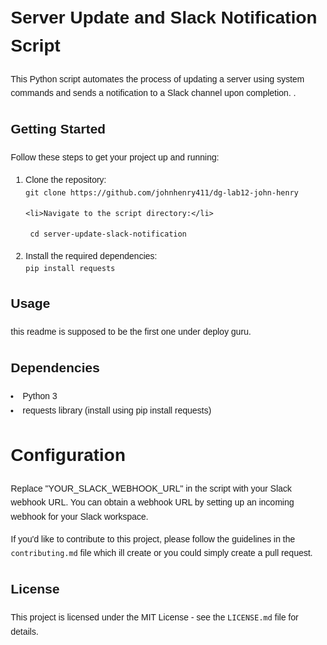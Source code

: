 <!DOCTYPE html>
<html lang="en">
<head>
  <meta charset="UTF-8">
  <meta name="viewport" content="width=device-width, initial-scale=1.0">
  <title>Your Project README</title>
  <style>
    body {
      font-family: 'Arial', sans-serif;
      line-height: 1.6;
      margin: 2em;
    }
  </style>
</head>
<body>

  <h1>Server Update and Slack Notification Script</h1>

  <p>
   This Python script automates the process of updating a server using system commands and sends a notification to a Slack channel upon completion. .
  </p>

  <h2>Getting Started</h2>

  <p>
    Follow these steps to get your project up and running:
  </p>

  <ol>
    <li>Clone the repository:</li>
    <code>git clone https://github.com/johnhenry411/dg-lab12-john-henry</code>

    <li>Navigate to the script directory:</li>
<code> cd server-update-slack-notification 
</code>

<li>Install the required dependencies:</li>
<code>pip install requests
</code>
  </ol>

  <h2>Usage</h2>

  <p>
    this readme is supposed to be the first one under deploy guru.
  </p>

  <h2>Dependencies</h2>
<li>Python 3</li>
<li>requests library (install using pip install requests)</li>
<h1>Configuration</h1>
<p>Replace "YOUR_SLACK_WEBHOOK_URL" in the script with your Slack webhook URL. You can obtain a webhook URL by setting up an incoming webhook for your Slack workspace.</p>
  <p>
    If you'd like to contribute to this project, please follow the guidelines in the <code>contributing.md</code> file which ill create or you could simply create a pull request.
  </p>

  <h2>License</h2>

  <p>
    This project is licensed under the MIT License - see the <code>LICENSE.md</code> file for details.
  </p>

</body>
</html>
